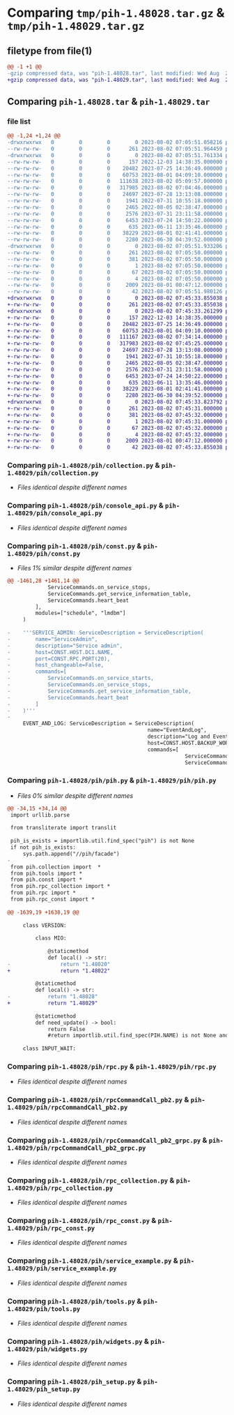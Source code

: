 # Comparing `tmp/pih-1.48028.tar.gz` & `tmp/pih-1.48029.tar.gz`

## filetype from file(1)

```diff
@@ -1 +1 @@
-gzip compressed data, was "pih-1.48028.tar", last modified: Wed Aug  2 07:05:51 2023, max compression
+gzip compressed data, was "pih-1.48029.tar", last modified: Wed Aug  2 07:45:33 2023, max compression
```

## Comparing `pih-1.48028.tar` & `pih-1.48029.tar`

### file list

```diff
@@ -1,24 +1,24 @@
-drwxrwxrwx   0        0        0        0 2023-08-02 07:05:51.058216 pih-1.48028/
--rw-rw-rw-   0        0        0      261 2023-08-02 07:05:51.964459 pih-1.48028/PKG-INFO
-drwxrwxrwx   0        0        0        0 2023-08-02 07:05:51.761334 pih-1.48028/pih/
--rw-rw-rw-   0        0        0      157 2022-12-03 14:38:35.000000 pih-1.48028/pih/__init__.py
--rw-rw-rw-   0        0        0    20482 2023-07-25 14:36:49.000000 pih-1.48028/pih/collection.py
--rw-rw-rw-   0        0        0    60753 2023-08-01 04:09:10.000000 pih-1.48028/pih/console_api.py
--rw-rw-rw-   0        0        0   111638 2023-08-02 05:09:57.000000 pih-1.48028/pih/const.py
--rw-rw-rw-   0        0        0   317985 2023-08-02 07:04:46.000000 pih-1.48028/pih/pih.py
--rw-rw-rw-   0        0        0    24697 2023-07-28 13:13:08.000000 pih-1.48028/pih/rpc.py
--rw-rw-rw-   0        0        0     1941 2022-07-31 10:55:18.000000 pih-1.48028/pih/rpcCommandCall_pb2.py
--rw-rw-rw-   0        0        0     2465 2022-08-05 02:38:47.000000 pih-1.48028/pih/rpcCommandCall_pb2_grpc.py
--rw-rw-rw-   0        0        0     2576 2023-07-31 23:11:58.000000 pih-1.48028/pih/rpc_collection.py
--rw-rw-rw-   0        0        0     6453 2023-07-24 14:50:22.000000 pih-1.48028/pih/rpc_const.py
--rw-rw-rw-   0        0        0      635 2023-06-11 13:35:46.000000 pih-1.48028/pih/service_example.py
--rw-rw-rw-   0        0        0    38229 2023-08-01 02:41:41.000000 pih-1.48028/pih/tools.py
--rw-rw-rw-   0        0        0     2280 2023-06-30 04:39:52.000000 pih-1.48028/pih/widgets.py
-drwxrwxrwx   0        0        0        0 2023-08-02 07:05:51.933206 pih-1.48028/pih.egg-info/
--rw-rw-rw-   0        0        0      261 2023-08-02 07:05:50.000000 pih-1.48028/pih.egg-info/PKG-INFO
--rw-rw-rw-   0        0        0      381 2023-08-02 07:05:50.000000 pih-1.48028/pih.egg-info/SOURCES.txt
--rw-rw-rw-   0        0        0        1 2023-08-02 07:05:50.000000 pih-1.48028/pih.egg-info/dependency_links.txt
--rw-rw-rw-   0        0        0       67 2023-08-02 07:05:50.000000 pih-1.48028/pih.egg-info/requires.txt
--rw-rw-rw-   0        0        0        4 2023-08-02 07:05:50.000000 pih-1.48028/pih.egg-info/top_level.txt
--rw-rw-rw-   0        0        0     2009 2023-08-01 00:47:12.000000 pih-1.48028/pih_setup.py
--rw-rw-rw-   0        0        0       42 2023-08-02 07:05:51.980126 pih-1.48028/setup.cfg
+drwxrwxrwx   0        0        0        0 2023-08-02 07:45:33.855038 pih-1.48029/
+-rw-rw-rw-   0        0        0      261 2023-08-02 07:45:33.855038 pih-1.48029/PKG-INFO
+drwxrwxrwx   0        0        0        0 2023-08-02 07:45:33.261299 pih-1.48029/pih/
+-rw-rw-rw-   0        0        0      157 2022-12-03 14:38:35.000000 pih-1.48029/pih/__init__.py
+-rw-rw-rw-   0        0        0    20482 2023-07-25 14:36:49.000000 pih-1.48029/pih/collection.py
+-rw-rw-rw-   0        0        0    60753 2023-08-01 04:09:10.000000 pih-1.48029/pih/console_api.py
+-rw-rw-rw-   0        0        0   111167 2023-08-02 07:34:14.000000 pih-1.48029/pih/const.py
+-rw-rw-rw-   0        0        0   317983 2023-08-02 07:45:25.000000 pih-1.48029/pih/pih.py
+-rw-rw-rw-   0        0        0    24697 2023-07-28 13:13:08.000000 pih-1.48029/pih/rpc.py
+-rw-rw-rw-   0        0        0     1941 2022-07-31 10:55:18.000000 pih-1.48029/pih/rpcCommandCall_pb2.py
+-rw-rw-rw-   0        0        0     2465 2022-08-05 02:38:47.000000 pih-1.48029/pih/rpcCommandCall_pb2_grpc.py
+-rw-rw-rw-   0        0        0     2576 2023-07-31 23:11:58.000000 pih-1.48029/pih/rpc_collection.py
+-rw-rw-rw-   0        0        0     6453 2023-07-24 14:50:22.000000 pih-1.48029/pih/rpc_const.py
+-rw-rw-rw-   0        0        0      635 2023-06-11 13:35:46.000000 pih-1.48029/pih/service_example.py
+-rw-rw-rw-   0        0        0    38229 2023-08-01 02:41:41.000000 pih-1.48029/pih/tools.py
+-rw-rw-rw-   0        0        0     2280 2023-06-30 04:39:52.000000 pih-1.48029/pih/widgets.py
+drwxrwxrwx   0        0        0        0 2023-08-02 07:45:33.823792 pih-1.48029/pih.egg-info/
+-rw-rw-rw-   0        0        0      261 2023-08-02 07:45:31.000000 pih-1.48029/pih.egg-info/PKG-INFO
+-rw-rw-rw-   0        0        0      381 2023-08-02 07:45:32.000000 pih-1.48029/pih.egg-info/SOURCES.txt
+-rw-rw-rw-   0        0        0        1 2023-08-02 07:45:31.000000 pih-1.48029/pih.egg-info/dependency_links.txt
+-rw-rw-rw-   0        0        0       67 2023-08-02 07:45:32.000000 pih-1.48029/pih.egg-info/requires.txt
+-rw-rw-rw-   0        0        0        4 2023-08-02 07:45:32.000000 pih-1.48029/pih.egg-info/top_level.txt
+-rw-rw-rw-   0        0        0     2009 2023-08-01 00:47:12.000000 pih-1.48029/pih_setup.py
+-rw-rw-rw-   0        0        0       42 2023-08-02 07:45:33.855038 pih-1.48029/setup.cfg
```

### Comparing `pih-1.48028/pih/collection.py` & `pih-1.48029/pih/collection.py`

 * *Files identical despite different names*

### Comparing `pih-1.48028/pih/console_api.py` & `pih-1.48029/pih/console_api.py`

 * *Files identical despite different names*

### Comparing `pih-1.48028/pih/const.py` & `pih-1.48029/pih/const.py`

 * *Files 1% similar despite different names*

```diff
@@ -1461,28 +1461,14 @@
             ServiceCommands.on_service_stops,
             ServiceCommands.get_service_information_table,
             ServiceCommands.heart_beat
         ],
         modules=["schedule", "lmdbm"]
     )
 
-    '''SERVICE_ADMIN: ServiceDescription = ServiceDescription(
-        name="ServiceAdmin",
-        description="Service admin",
-        host=CONST.HOST.DC1.NAME,
-        port=CONST.RPC.PORT(20),
-        host_changeable=False,
-        commands=[
-            ServiceCommands.on_service_starts,
-            ServiceCommands.on_service_stops,
-            ServiceCommands.get_service_information_table,
-            ServiceCommands.heart_beat
-        ]
-    )'''
-
     EVENT_AND_LOG: ServiceDescription = ServiceDescription(
                                             name="EventAndLog",
                                             description="Log and Event service",
                                             host=CONST.HOST.BACKUP_WORKER.NAME, 
                                             commands=[
                                                         ServiceCommands.send_log_message,
                                                         ServiceCommands.send_event
```

### Comparing `pih-1.48028/pih/pih.py` & `pih-1.48029/pih/pih.py`

 * *Files 0% similar despite different names*

```diff
@@ -34,15 +34,14 @@
 import urllib.parse
 
 from transliterate import translit
 
 pih_is_exists = importlib.util.find_spec("pih") is not None
 if not pih_is_exists:
     sys.path.append("//pih/facade")
-
 from pih.collection import  *
 from pih.tools import *
 from pih.const import *
 from pih.rpc_collection import *
 from pih.rpc import *
 from pih.rpc_const import *
 
@@ -1639,19 +1638,19 @@
 
     class VERSION:
 
         class MIO:
             
             @staticmethod
             def local() -> str:
-                return "1.48020"  
+                return "1.48022"  
 
         @staticmethod
         def local() -> str:
-            return "1.48028"
+            return "1.48029"
 
         @staticmethod
         def need_update() -> bool:
             return False
             #return importlib.util.find_spec(PIH.NAME) is not None and PIH.VERSION.local() < PIH.VERSION.remote()
     
     class INPUT_WAIT:
```

### Comparing `pih-1.48028/pih/rpc.py` & `pih-1.48029/pih/rpc.py`

 * *Files identical despite different names*

### Comparing `pih-1.48028/pih/rpcCommandCall_pb2.py` & `pih-1.48029/pih/rpcCommandCall_pb2.py`

 * *Files identical despite different names*

### Comparing `pih-1.48028/pih/rpcCommandCall_pb2_grpc.py` & `pih-1.48029/pih/rpcCommandCall_pb2_grpc.py`

 * *Files identical despite different names*

### Comparing `pih-1.48028/pih/rpc_collection.py` & `pih-1.48029/pih/rpc_collection.py`

 * *Files identical despite different names*

### Comparing `pih-1.48028/pih/rpc_const.py` & `pih-1.48029/pih/rpc_const.py`

 * *Files identical despite different names*

### Comparing `pih-1.48028/pih/service_example.py` & `pih-1.48029/pih/service_example.py`

 * *Files identical despite different names*

### Comparing `pih-1.48028/pih/tools.py` & `pih-1.48029/pih/tools.py`

 * *Files identical despite different names*

### Comparing `pih-1.48028/pih/widgets.py` & `pih-1.48029/pih/widgets.py`

 * *Files identical despite different names*

### Comparing `pih-1.48028/pih_setup.py` & `pih-1.48029/pih_setup.py`

 * *Files identical despite different names*

